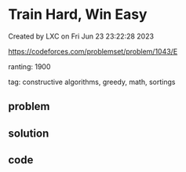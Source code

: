 # Train Hard, Win Easy

Created by LXC on Fri Jun 23 23:22:28 2023

https://codeforces.com/problemset/problem/1043/E

ranting: 1900

tag: constructive algorithms, greedy, math, sortings

## problem



## solution



## code

``` cpp

```

